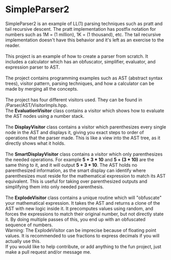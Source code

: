 # SimpleParser2
SimpleParser2 is an example of LL(1) parsing techniques such as pratt and tail recursive descent. The pratt implementation has postfix notation for numbers such as 1M = (1 million), 1K = (1 thousand), etc. The tail recursive implementation doesn't have this behavior and it's left as an exercise to the reader.  
<br>
This project is an example of how to create a parser from scratch. It includes a calculator which has an obfuscator, simplifier, evaluator, and expression parser to AST.  
<br>
The project contains programming examples such as AST (abstract syntax trees), visitor pattern, parsing techniques, and how a calculator can be made by merging all the concepts.  
<br>
The project has four different visitors used. They can be found in /Parser/AST/VisitorImpls.hpp. 
<br>
The **EvaluationVisitor** class contains a visitor which shows how to evaluate the AST nodes using a number stack.  
<br>
The **DisplayVisitor** class contains a visitor which parenthesizes every single node in the AST and displays it, giving you exact steps to order of operations that the parser made. This is like a view into the AST tree, as it directly shows what it holds.  
<br>
The **SmartDisplayVisitor** class contains a visitor which only parenthesizes the needed operations. For example **5 + 3 * 10** and **5 + (3 * 10)** are the same thing to it, and it will output **5 + 3 * 10**. The AST holds no parenthesized information, as the smart display can identify where parenthesizes must reside for the mathematical expression to match its AST equivalent. This is useful for taking over parenthesized outputs and simplifying them into only needed parenthesis.  
<br>
The **ExplodeVisitor** class contains a unique routine which will "obfuscate" your mathematical expression. It takes the AST and returns a clone of the AST with new logic inside it. It precomputes values using random, and forces the expressions to match their original number, but not directly state it. By doing multiple passes of this, you end up with an obfuscated sequence of numbers.  
Warning: The ExplodeVisitor can be imprecise because of floating point values. It is recommended to use fractions to express decimals if you will actually use this.
<br>
If you would like to help contribute, or add anything to the fun project, just make a pull request and/or message me.
